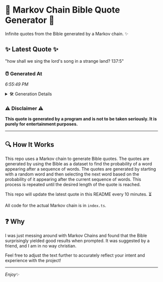 # 📖 Markov Chain Bible Quote Generator 📖

Infinite quotes from the Bible generated by a Markov chain. ✨

## ✨ Latest Quote ✨
"how shall we sing the lord's song in a strange land? 137:5"

### ⏰ Generated At
*6:55:49 PM*

<details>
    <summary>🛠️ Generation Details</summary>
    <p>
        <strong>🌱 Seed:</strong> how<br>
        <strong>🔄 Iterations:</strong> 11<br>
        <strong>📜 Context History:</strong><br>[ how ]: shall<br>[ how, shall ]: we<br>[ how, shall, we ]: sing<br>[ how, shall, we, sing ]: the<br>[ how, shall, we, sing, the ]: lord's<br>[ how, shall, we, sing, the, lord's ]: song<br>[ shall, we, sing, the, lord's, song ]: in<br>[ we, sing, the, lord's, song, in ]: a<br>[ sing, the, lord's, song, in, a ]: strange<br>[ the, lord's, song, in, a, strange ]: land?<br>[ lord's, song, in, a, strange, land? ]: 137:5<br>
    </p>
</details>

### ⚠️ Disclaimer ⚠️
**This quote is generated by a program and is not to be taken seriously. It is purely for entertainment purposes.**

---

## 🔍 How It Works

This repo uses a Markov chain to generate Bible quotes. The quotes are generated by using the Bible as a dataset to find the probability of a word appearing after a sequence of words. The quotes are generated by starting with a random word and then selecting the next word based on the probability of it appearing after the current sequence of words. This process is repeated until the desired length of the quote is reached.

This repo will update the latest quote in this README every 10 minutes. ⏳

All code for the actual Markov chain is in `index.ts`.

## ❓ Why

I was just messing around with Markov Chains and found that the Bible surprisingly yielded good results when prompted. 
It was suggested by a friend, and I am in no way christian.

Feel free to adjust the text further to accurately reflect your intent and experience with the project!

---

*Enjoy*✨
